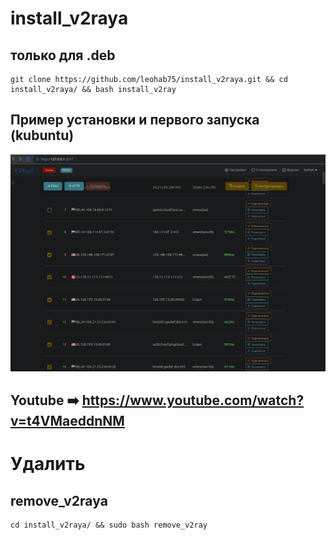 # install_v2raya
## только для .deb

```
git clone https://github.com/leohab75/install_v2raya.git && cd install_v2raya/ && bash install_v2ray
```


## Пример установки и первого запуска (kubuntu)

![Example](assets/v2raya.png)
 ## Youtube ➡️ https://www.youtube.com/watch?v=t4VMaeddnNM


# Удалить
## remove_v2raya


```
cd install_v2raya/ && sudo bash remove_v2ray
```
